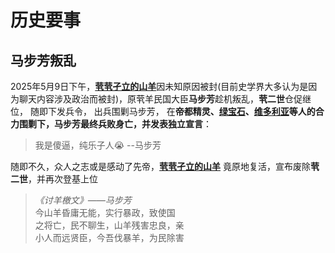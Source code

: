 # 历史要事

## 马步芳叛乱

2025年5月9日下午，[**茕茕孑立的山羊**](name.md#_4)因未知原因被封(目前史学界大多认为是因为聊天内容涉及政治而被封)，原茕羊民国大臣**马步芳**趁机叛乱，**茕二世**仓促继位， 随即下发兵令， 出兵围剿马步芳， 在**帝都精灵、[绿宝石](name.md#_7)、[维多利亚](name.md#_8)**等人的合力围剿下，马步芳最终兵败身亡，并发表**独立宣言**：  

>我是傻逼，纯乐子人😭     --马步芳

随即不久，众人之志或是感动了先帝，[**茕茕孑立的山羊**](name.md#_4)  竟原地复活，宣布废除**茕二世**，并再次登基上位

>*《讨羊檄文》——马步芳*  
今山羊昏庸无能，实行暴政，致使国  
之将亡，民不聊生，山羊残害忠良，亲  
小人而远贤臣，今吾伐暴羊，为民除害  
